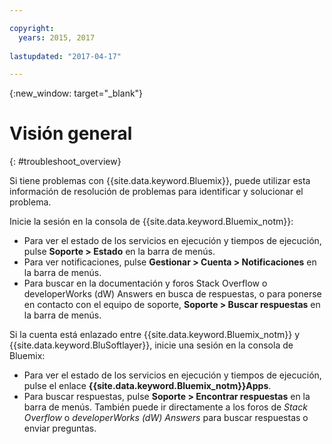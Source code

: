 ```yaml
---

copyright:
  years: 2015, 2017
  
lastupdated: "2017-04-17"

---
```



{:new_window: target="_blank"}



# Visión general
{: #troubleshoot_overview}

Si tiene problemas con {{site.data.keyword.Bluemix}}, puede utilizar esta información de resolución de problemas para identificar y solucionar el problema.

Inicie la sesión en la consola de {{site.data.keyword.Bluemix_notm}}:
* Para ver el estado de los servicios en ejecución y tiempos de ejecución, pulse **Soporte > Estado** en la barra de menús.
* Para ver notificaciones, pulse **Gestionar > Cuenta > Notificaciones** en la barra de menús.  
* Para buscar en la documentación y foros Stack Overflow o developerWorks (dW) Answers en busca de respuestas, o para ponerse en contacto con el equipo de soporte, **Soporte > Buscar respuestas** en la barra de menús. 

Si la cuenta está enlazado entre {{site.data.keyword.Bluemix_notm}} y {{site.data.keyword.BluSoftlayer}}, inicie una sesión en la consola de Bluemix:
* Para ver el estado de los servicios en ejecución y tiempos de ejecución, pulse el enlace **{{site.data.keyword.Bluemix_notm}}Apps**.
* Para buscar respuestas, pulse **Soporte > Encontrar respuestas** en la barra de menús. También puede ir directamente a los foros de *Stack Overflow* o *developerWorks (dW) Answers* para buscar respuestas o enviar preguntas.
